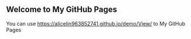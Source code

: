 ## Welcome to My GitHub Pages

You can use https://alicelin963852741.github.io/demo/View/  to My GitHub Pages

